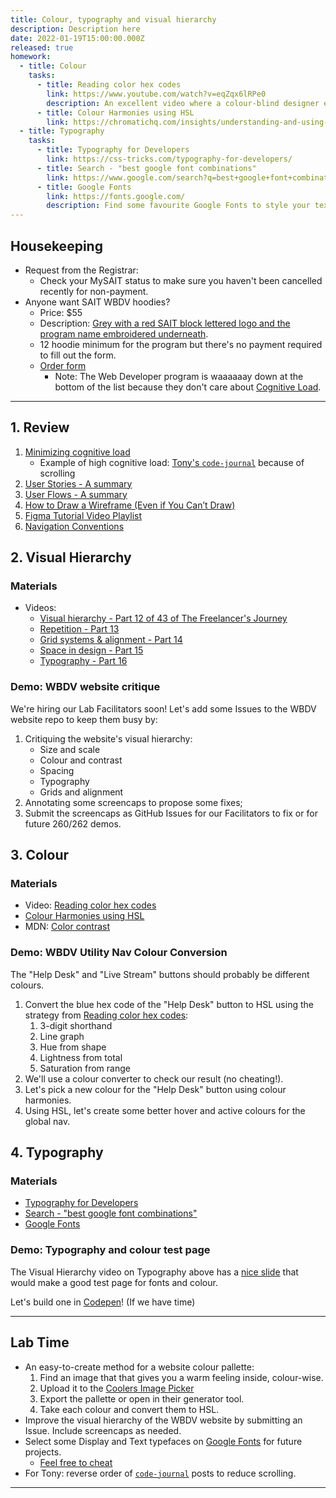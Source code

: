 ```yaml
---
title: Colour, typography and visual hierarchy
description: Description here
date: 2022-01-19T15:00:00.000Z
released: true
homework:
  - title: Colour
    tasks:
      - title: Reading color hex codes
        link: https://www.youtube.com/watch?v=eqZqx6lRPe0
        description: An excellent video where a colour-blind designer explains how digital colour modes work.
      - title: Colour Harmonies using HSL
        link: https://chromatichq.com/insights/understanding-and-using-hsl-your-css
  - title: Typography
    tasks: 
      - title: Typography for Developers
        link: https://css-tricks.com/typography-for-developers/
      - title: Search - "best google font combinations"
        link: https://www.google.com/search?q=best+google+font+combinations
      - title: Google Fonts
        link: https://fonts.google.com/
        description: Find some favourite Google Fonts to style your text for CPNT 260.
---
```


## Housekeeping
- Request from the Registrar:
    - Check your MySAIT status to make sure you haven't been cancelled recently for non-payment.
- Anyone want SAIT WBDV hoodies?
    - Price: $55
    - Description: [Grey with a red SAIT block lettered logo and the program name embroidered underneath](https://lh5.googleusercontent.com/B9pzhnjJ6lsGIeE-cJAJSpFEfjFqXp1LskRpisuVTueMBEE4s0Wl-S1gDf2K7uFbAWkPsvytbot-3kIwfM6kr7d46RSK-WTVAFryaT4FhMsHnGH4t55Wnw4NUCGtOwNR2A=w1280).
    - 12 hoodie minimum for the program but there's no payment required to fill out the form.
    - [Order form](https://docs.google.com/forms/d/e/1FAIpQLSez_hRXUSxbbDgV3IMXCzhsLHig13KVhAwIg5zwkOOq4dTE5Q/viewform)
        - Note: The Web Developer program is waaaaaay down at the bottom of the list because they don't care about [Cognitive Load](https://www.nngroup.com/articles/scrolling-and-attention/).

---

## 1. Review
1. [Minimizing cognitive load](https://sait-wbdv.netlify.app/library/takeaways/design/minimizing-cognitive-load)
    - Example of high cognitive load: [Tony's `code-journal`](https://github.com/acidtone/code-journal) because of scrolling
2. [User Stories - A summary](https://gist.github.com/acidtone/6f8b416c4c409c60148581f7ec806c46)
3. [User Flows - A summary](https://gist.github.com/acidtone/aa85df7a330fd678d84167f0e59d889d)
4. [How to Draw a Wireframe (Even if You Can’t Draw)](https://www.nngroup.com/articles/draw-wireframe-even-if-you-cant-draw/)
5. [Figma Tutorial Video Playlist](https://www.youtube.com/playlist?list=PLXDU_eVOJTx7QHLShNqIXL1Cgbxj7HlN4)
6. [Navigation Conventions](/library/takeaways/design/navigation)

## 2. Visual Hierarchy
### Materials
- Videos:
    - [Visual hierarchy - Part 12 of 43 of The Freelancer's Journey](https://www.youtube.com/watch?v=qZWDJqY27bw)
    - [Repetition - Part 13](https://www.youtube.com/watch?v=8zhhc5pzE9Y)
    - [Grid systems & alignment - Part 14](https://www.youtube.com/watch?v=9QRIjnMEXw8)
    - [Space in design - Part 15](https://www.youtube.com/watch?v=3dESVj7-XzI)
    - [Typography - Part 16](https://www.youtube.com/watch?v=yom0nogFN3k)

### Demo: WBDV website critique
We're hiring our Lab Facilitators soon! Let's add some Issues to the WBDV website repo to keep them busy by:
1. Critiquing the website's visual hierarchy:
    - Size and scale
    - Colour and contrast
    - Spacing
    - Typography
    - Grids and alignment
2. Annotating some screencaps to propose some fixes;
3. Submit the screencaps as GitHub Issues for our Facilitators to fix or for future 260/262 demos.

## 3. Colour
### Materials 
- Video: [Reading color hex codes](https://www.youtube.com/watch?v=eqZqx6lRPe0)
- [Colour Harmonies using HSL](https://chromatichq.com/insights/understanding-and-using-hsl-your-css)
- MDN: [Color contrast](https://developer.mozilla.org/en-US/docs/Web/Accessibility/Understanding_WCAG/Perceivable/Color_contrast)

### Demo: WBDV Utility Nav Colour Conversion
The "Help Desk" and "Live Stream" buttons should probably be different colours. 
1. Convert the blue hex code of the "Help Desk" button to HSL using the strategy from [Reading color hex codes](https://www.youtube.com/watch?v=eqZqx6lRPe0):
    1. 3-digit shorthand
    2. Line graph
    3. Hue from shape
    4. Lightness from total
    5. Saturation from range
2. We'll use a colour converter to check our result (no cheating!).
3. Let's pick a new colour for the "Help Desk" button using colour harmonies.
4. Using HSL, let's create some better hover and active colours for the global nav.

## 4. Typography
### Materials
- [Typography for Developers](https://css-tricks.com/typography-for-developers/)
- [Search - "best google font combinations"](https://www.google.com/search?q=best+google+font+combinations)
- [Google Fonts](https://fonts.google.com/)

### Demo: Typography and colour test page
The Visual Hierarchy video on Typography above has a [nice slide](https://youtu.be/yom0nogFN3k?t=209) that would make a good test page for fonts and colour. 

Let's build one in [Codepen](https://codepen.io/)! (If we have time)

---

## Lab Time
- An easy-to-create method for a website colour pallette:
    1. Find an image that that gives you a warm feeling inside, colour-wise.
    2. Upload it to the [Coolers Image Picker](https://coolors.co/image-picker)
    3. Export the pallette or open in their generator tool.
    4. Take each colour and convert them to HSL.
- Improve the visual hierarchy of the WBDV website by submitting an Issue. Include screencaps as needed.
- Select some Display and Text typefaces on [Google Fonts](https://fonts.google.com/) for future projects.
    - [Feel free to cheat](https://www.google.com/search?q=best+google+font+combinations)
- For Tony: reverse order of [`code-journal`](https://github.com/acidtone/code-journal) posts to reduce scrolling.

---

<home-work :home-work="homework">
</home-work>
